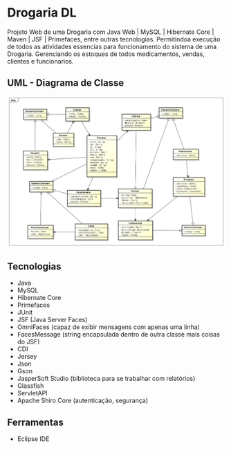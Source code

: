 # Drogaria DL

Projeto Web de uma Drogaria com Java Web | MySQL | Hibernate Core | Maven | JSF | Primefaces, entre outras tecnologias. Permitindoa execução de todos as atividades essencias para funcionamento do sistema de uma Drogaria. Gerenciando os estoques de todos medicamentos, vendas, clientes e funcionarios. 

## UML - Diagrama de Classe

![alt text](https://github.com/MarcosACLima/Programacao_JavaWeb/blob/master/uml/Drogaria_2.0.png?raw=true)

## Tecnologias
- Java 
- MySQL
- Hibernate Core
- Primefaces
- JUnit
- JSF (Java Server Faces)
- OmniFaces (capaz de exibir mensagens com apenas uma linha)
- FacesMessage (string encapsulada dentro de outra classe mais coisas do JSF)
- CDI 
- Jersey
- Json
- Gson
- JasperSoft Studio (biblioteca para se trabalhar com relatórios)
- Glassfish
- ServletAPI
- Apache Shiro Core (autenticação, segurança)

## Ferramentas 

- Eclipse IDE
